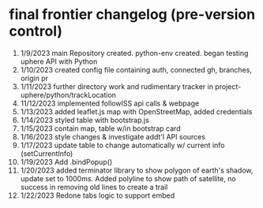 # final frontier changelog (pre-version control)
1. 1/9/2023 main Repository created. python-env created. began testing uphere API with Python
2. 1/10/2023 created config file containing auth, connected gh, branches, origin pr
3. 1/11/2023 further directory work and rudimentary tracker in project-uphere/python/trackLocation
4. 11/12/2023 implemented followISS api calls & webpage
5. 1/13/2023 added leaflet.js map with OpenStreetMap, added credentials
6. 1/14/2023 styled table with bootstrap.js
7. 1/15/2023 contain map, table w/in bootstrap card
8. 1/16/2023 style changes & investigate addt'l API sources
9. 1/17/2023 update table to change automatically w/ current info (setCurrentInfo)
10. 1/19/2023 Add .bindPopup()
11. 1/20/2023 added terminator library to show polygon of earth's shadow, update set to 1000ms. Added polyline to show path of satellite, no success in removing old lines to create a trail
12. 1/22/2023 Redone tabs logic to support embed
